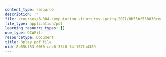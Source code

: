 ```yaml
---
content_type: resource
description: ''
file: /courses/6-004-computation-structures-spring-2017/8b55bf530030cec033f034f1577a4389_qSLkk5o1Mc8.pdf
file_type: application/pdf
learning_resource_types: []
ocw_type: OCWFile
resourcetype: Document
title: 3play pdf file
uid: 8b55bf53-0030-cec0-33f0-34f1577a4389
---
```

